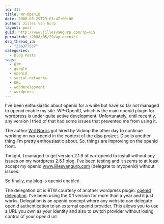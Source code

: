 ```yaml
---
id: 415
title: WP-OpenID
date: 2008-05-29T23:03:47+00:00
author: Jilles van Gurp
layout: post
guid: http://www.jillesvangurp.com/?p=415
permalink: /2008/05/29/wp-openid/
dsq_thread_id:
  - "336377537"
categories:
  - Blog Posts
tags:
  - BTW
  - google
  - openid
  - social networks
  - URL
  - webdevelopment
  - wordpress
---
```

I've been enthusiastic about openid for a while but have so far not managed to openid enable my site. WP-OpenID, which is the main openid plugin for wordpress is under quite active development. Unfortunately, until recently, any version I tried of that had some issues that prevented me from using it.

The author [Will Norris](http://willnorris.com/) got hired by Vidoop the other day to continue working on wp-openid in the context of the [diso](http://code.google.com/p/diso/) project. Diso is another thing I'm pretty enthousiastic about. So, things are improving on the openid front.

Tonight, I managed to get version 2.1.9 of wp-openid to install without any issues on my wordpress 2.5.1 blog. I've been testing and it seems to at least accept my openid www.jillesvangurp.com (delegate to myopenid) without issues.

So finally, my blog is openid enabled.

The delegation bit is BTW courtesy of another wordpress plugin: [openid delegation](http://eran.sandler.co.il/openid-delegate-wordpress-plugin/). I've been using the 0.1 version for more than a year and it just works. Delegation is an openid concept where any website can delegate openid authentication to an external openid provider. This allows you to use a URL you own as your identity and also to switch provider without losing control of your openid url.